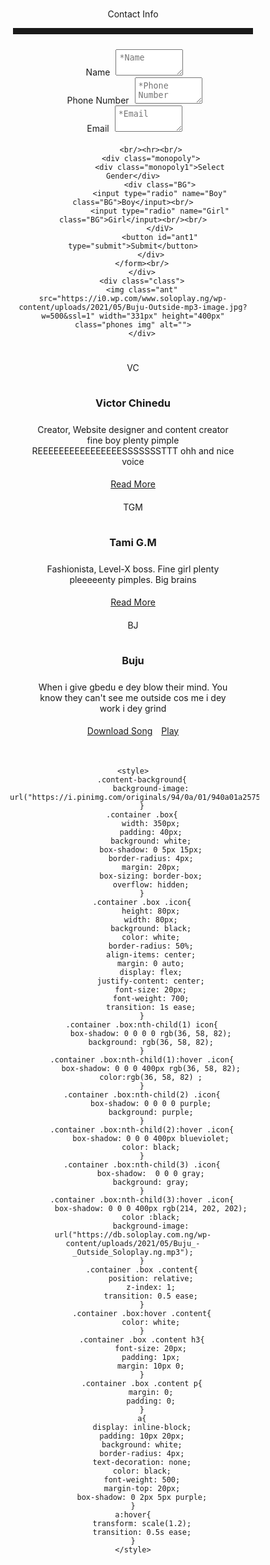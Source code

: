 <!DOCTYPE html>
<html>
    <head>
        <meta charset="UTF-8">
        <meta name="viewport" content="width=device-width, initial-scale=1.0">
    </head>
    <body>
        <div class="cheese">
            <div class="cheese1">Contact Info<hr></div>
            <form action="#" target="_blank">
            <label for="Name">Name</label>
            <textarea id="ant" cols="10px" rows="2px" placeholder="*Name" required></textarea><br/>
            <label for="Phone Number">Phone Number</label>
            <textarea id="ant" cols="10px" rows="2px" placeholder="*Phone Number" required></textarea><br/>
            <label for="Email">Email</label>
            <textarea id="ant" cols="10px" rows="2px" placeholder="*Email" required></textarea><br/>
            
            <br/><hr><br/>
            <div class="monopoly">
                <div class="monopoly1">Select Gender</div>
                <div class="BG">
                <input type="radio" name="Boy" class="BG">Boy</input><br/>
                <input type="radio" name="Girl" class="BG">Girl</input><br/><br/>
                </diV>
                <button id="ant1" type="submit">Submit</button>
            </div>
        </form><br/>
        </div>
        <div class="class">
        <img class="ant" src="https://i0.wp.com/www.soloplay.ng/wp-content/uploads/2021/05/Buju-Outside-mp3-image.jpg?w=500&ssl=1" width="331px" height="400px" class="phones img" alt="">
        </div>

<div class="content-background">
        <div class="container">
            <div class="box">
                <div class="icon">VC</div>
                <div class="content">
                    <h3>Victor Chinedu</h3>
                    <p>Creator, Website designer and content creator fine boy plenty pimple REEEEEEEEEEEEEEEESSSSSSSTTT ohh and nice voice</p>
                    <a href="#">Read More</a>
                </div>
            </div>
            <div class="box">
            <div class="icon" id="icon1">TGM</div>
                <div class="content">
                    <h3>Tami G.M</h3>
                    <p>Fashionista, Level-X boss. Fine girl plenty pleeeeenty pimples. Big brains</p>
                    <a href="#">Read More</a>
                </div>
            </div>
            <div class="box">
            <div class="icon" id="icon2">BJ</div>
                <div class="content">
                    <h3>Buju</h3>
                    <p>When i give gbedu e dey blow their mind. You know they can't see me outside cos me i dey work i dey grind</p>
                    <a href="https://db.soloplay.com.ng/wp-content/uploads/2021/05/Buju_-_Outside_Soloplay.ng.mp3">Download Song</a>
                    <a href="bjreadmore.html" target="_blank">Play</a>
                </div>
            </div>
        </div>
        </div>
    </div>
    </body>

    <style>
        .content-background{
            background-image: url("https://i.pinimg.com/originals/94/0a/01/940a01a2575d4675343e8d10b62c9c09.jpg");
        }
        .container .box{
            width: 350px;
            padding: 40px;
            background: white;
            box-shadow: 0 5px 15px;
            border-radius: 4px;
            margin: 20px;
            box-sizing: border-box;
            overflow: hidden;
        }
        .container .box .icon{
            height: 80px;
            width: 80px;
            background: black;
            color: white;
            border-radius: 50%;
            align-items: center;
            margin: 0 auto;
            display: flex;
            justify-content: center;
            font-size: 20px;
            font-weight: 700;
            transition: 1s ease;
        }
        .container .box:nth-child(1) icon{
            box-shadow: 0 0 0 0 rgb(36, 58, 82);
            background: rgb(36, 58, 82);
        }
        .container .box:nth-child(1):hover .icon{
            box-shadow: 0 0 0 400px rgb(36, 58, 82);
            color:rgb(36, 58, 82) ;
        }
        .container .box:nth-child(2) .icon{
            box-shadow: 0 0 0 0 purple;
            background: purple;
        }
        .container .box:nth-child(2):hover .icon{
            box-shadow: 0 0 0 400px blueviolet;
            color: black;
        }
        .container .box:nth-child(3) .icon{
            box-shadow:  0 0 0 gray;
            background: gray;
        }
        .container .box:nth-child(3):hover .icon{
            box-shadow: 0 0 0 400px rgb(214, 202, 202);
            color :black;
            background-image: url("https://db.soloplay.com.ng/wp-content/uploads/2021/05/Buju_-_Outside_Soloplay.ng.mp3");
        }
        .container .box .content{
            position: relative;
            z-index: 1;
            transition: 0.5 ease;
        }
        .container .box:hover .content{
            color: white;
        }
        .container .box .content h3{
            font-size: 20px;
            padding: 1px;
            margin: 10px 0;
        }
        .container .box .content p{
            margin: 0;
            padding: 0;
        }
        a{
        display: inline-block;
        padding: 10px 20px;
        background: white;
        border-radius: 4px;
        text-decoration: none;
        color: black;
        font-weight: 500;
        margin-top: 20px;
        box-shadow: 0 2px 5px purple;
    }
    a:hover{
        transform: scale(1.2);
        transition: 0.5s ease;
    }
    </style>




<style>
    *{
        margin: 0;
        box-sizing: border-box;
        list-style: none;
        padding: 5px;
    }
    body{
        background-image: url("https://cdn.pixabay.com/photo/2017/08/30/12/45/girl-2696947__340.jpg");
        color:inherit;
        text-align: center;
        background-attachment: fixed;
        animation-name: blackandwhite;
        animation-iteration-count: infinite;
        animation-duration: 120s;
        transition: 5s ease-in-out;
    }
    @keyframes blackandwhit {
    20%{background-image: url("https://www.hdwallpaper.nu/wp-content/uploads/2015/04/1931556.jpg");}
    30%{background-image: url("https://media.istockphoto.com/photos/colored-pencils-on-the-yellow-background-picture-id1300156236?b=1&k=20&m=1300156236&s=170667a&w=0&h=O7J-QuMHs9ftRwpoFhHx5B7owqz2jZNqIAxmfEUuB2E=")
    50%{background-image: url("https://wallpapertag.com/wallpaper/full/1/c/9/143774-amazing-black-and-white-striped-background-1920x1252-windows-10.jpg");}
    70%{background-image: url("https://cdn.wallpapersafari.com/93/28/HTtv2W.jpg");}
    90%{background-image: url("https://th.bing.com/th/id/R.23beef9de2bc25fa77928a87c3fc9d8c?rik=7abe4MO5GOrGnA&riu=http%3a%2f%2fcdn.wallpapersafari.com%2f76%2f58%2fE2ol6A.jpg&ehk=bOEPRK5EQRkcrZetuCEmEfaRp1pIvZEbjFrDnkmOFi0%3d&risl=&pid=ImgRaw&r=0");}
    }

    .cheese{
        border:1px solid inherit ;
        border-radius: 10px;
        width: 100%;
    }
    .cheese1{
        text-transform: capitalize;
        font-size: 35px;
        font-weight:900 ;
    }
    label{
        font-family: 'Courier New', Courier, monospace;
        float: left;
        padding: 16px;
    }
    #ant{
        width: 100%;
        border-radius: 10px;
        padding: 5px;
    }
    #ant1{
        color: red;
        border-radius: 10px;
        cursor: pointer;
    }
    .monopoly1{
        text-transform: capitalize;
        font-size: 35px;
        font-weight:900 ;
    }
    .BG{
        font-weight: 200;
        font-size: 20px;
        margin: 2px;
        padding: 16px;
    }
    hr{
        padding: 0px;
    }
    @media only screen and (orientation:landscape){
        body{
            padding: 5px;
        }
        .cheese{
            width: 20%;
            text-align: center;
        }
        .ant{
            margin-top: -35%;
            float: right;
            margin-right: 10%;
            border-radius: 70%;
        }
        .container{
        display: flex;
        flex-wrap: wrap;
        justify-content: space-between;
    }
    @media only screen and (max-width:800px){
        .ant{
                float:right;
                width: 400px;
                height: 450px;
                margin-right: -30%;
                margin-top: -80%;
                background-attachment: fixed;
            }
        body{
            padding: 5px;
        }
        .cheese{
            width: 40%;
            text-align: center;
        }
        .container{
        display: flex;
        flex-wrap: wrap;
        justify-content: space-between;
        }
        .container .box{
            width: 200px;
            padding: 5px;
            background: white;
            box-shadow: 0 5px 15px;
            border-radius: 4px;
            box-sizing: border-box;
        }
        .content-background{
            align-items: center;
            width: 150%;
        }
        @media only screen and (max-width:700px){
        .ant{
                float:right;
                width: 400px;
                height: 450px;
                margin-right: -30%;
                margin-top: -80%;
                background-attachment: fixed;
            }
        body{
            padding: 5px;
        }
        .cheese{
            width: 40%;
            text-align: center;
        }
        .container{
        display: flex;
        flex-wrap: wrap;
        justify-content: space-between;
        }
        .container .box{
            width: 200px;
            padding: 5px;
            background: white;
            box-shadow: 0 5px 15px;
            border-radius: 4px;
            box-sizing: border-box;
        }
        .content-background{
            align-items: center;
            width: 150%;
        }
        @media only screen and (max-width:600px){
        .ant{
                float:right;
                width: 400px;
                height: 450px;
                margin-right: -30%;
                margin-top: -80%;
                background-attachment: fixed;
            }
        body{
            padding: 5px;
        }
        .cheese{
            width: 40%;
            text-align: center;
        }
        .container{
        display: flex;
        flex-wrap: wrap;
        justify-content: space-between;
        }
        .container .box{
            width: 200px;
            padding: 5px;
            background: white;
            box-shadow: 0 5px 15px;
            border-radius: 4px;
            box-sizing: border-box;
        }
        .content-background{
            align-items: center;
            width: 150%;
        }
        @media only screen and (max-width:500px){
        .ant{
                float:right;
                width: 400px;
                height: 450px;
                margin-right: -30%;
                margin-top: -80%;
                background-attachment: fixed;
            }
        body{
            padding: 5px;
        }
        .cheese{
            width: 40%;
            text-align: center;
        }
        .container{
        display: flex;
        flex-wrap: wrap;
        justify-content: space-between;
        }
        .container .box{
            width: 200px;
            padding: 5px;
            background: white;
            box-shadow: 0 5px 15px;
            border-radius: 4px;
            box-sizing: border-box;
        }
        .content-background{
            align-items: center;
            width: 150%;
        }
        @media only screen and (max-width:1000px){
        .ant{
                float:right;
                width: 400px;
                height: 450px;
                margin-right: -30%;
                margin-top: -80%;
                background-attachment: fixed;
            }
        body{
            padding: 5px;
        }
        .cheese{
            width: 40%;
            text-align: center;
        }
        .container{
        display: flex;
        flex-wrap: wrap;
        justify-content: space-between;
        }
        .container .box{
            width: 200px;
            padding: 5px;
            background: white;
            box-shadow: 0 5px 15px;
            border-radius: 4px;
            box-sizing: border-box;
        }
        .content-background{
            align-items: center;
            width: 150%;
        }
        @media only screen and (max-width:900px){
        .ant{
                float:right;
                width: 400px;
                height: 450px;
                margin-right: -30%;
                margin-top: -80%;
                background-attachment: fixed;
            }
        body{
            padding: 5px;
        }
        .cheese{
            width: 40%;
            text-align: center;
        }
        .container{
        display: flex;
        flex-wrap: wrap;
        justify-content: space-between;
        }
        .container .box{
            width: 200px;
            padding: 5px;
            background: white;
            box-shadow: 0 5px 15px;
            border-radius: 4px;
            box-sizing: border-box;
        }
        .content-background{
            align-items: center;
            width: 150%;
        }
</style>

</html>
